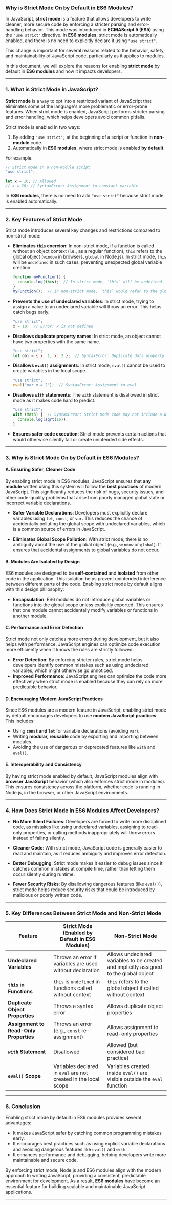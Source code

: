 ### **Why is Strict Mode On by Default in ES6 Modules?**

In JavaScript, **strict mode** is a feature that allows developers to write cleaner, more secure code by enforcing a stricter parsing and error-handling behavior. This mode was introduced in **ECMAScript 5 (ES5)** using the `"use strict"` directive. In **ES6 modules**, strict mode is automatically enabled, and there is no need to explicitly declare it using `"use strict"`. 

This change is important for several reasons related to the behavior, safety, and maintainability of JavaScript code, particularly as it applies to modules.

In this document, we will explore the reasons for enabling **strict mode** by default in **ES6 modules** and how it impacts developers.

---

### **1. What is Strict Mode in JavaScript?**

**Strict mode** is a way to opt into a restricted variant of JavaScript that eliminates some of the language's more problematic or error-prone features. When strict mode is enabled, JavaScript performs stricter parsing and error handling, which helps developers avoid common pitfalls.

Strict mode is enabled in two ways:
1. By adding `"use strict";` at the beginning of a script or function in **non-module** code.
2. Automatically in **ES6 modules**, where strict mode is enabled **by default**.

For example:
```javascript
// Strict mode in a non-module script
"use strict";

let x = 10; // Allowed
// x = 20; // SyntaxError: Assignment to constant variable
```

In **ES6 modules**, there is no need to add `"use strict"` because strict mode is enabled automatically.

---

### **2. Key Features of Strict Mode**

Strict mode introduces several key changes and restrictions compared to non-strict mode:
- **Eliminates `this` coercion**: In non-strict mode, if a function is called without an object context (i.e., as a regular function), `this` refers to the global object (`window` in browsers, `global` in Node.js). In strict mode, `this` will be `undefined` in such cases, preventing unexpected global variable creation.
  
    ```javascript
    function myFunction() {
      console.log(this);  // In strict mode, `this` will be undefined
    }
    myFunction();  // In non-strict mode, `this` would refer to the global object
    ```

- **Prevents the use of undeclared variables**: In strict mode, trying to assign a value to an undeclared variable will throw an error. This helps catch bugs early.

    ```javascript
    "use strict";
    x = 10;  // Error: x is not defined
    ```

- **Disallows duplicate property names**: In strict mode, an object cannot have two properties with the same name.

    ```javascript
    "use strict";
    let obj = { x: 1, x: 2 };  // SyntaxError: Duplicate data property in object literal
    ```

- **Disallows `eval()` assignments**: In strict mode, `eval()` cannot be used to create variables in the local scope.

    ```javascript
    "use strict";
    eval("var x = 2");  // SyntaxError: Assignment to eval
    ```

- **Disallows `with` statements**: The `with` statement is disallowed in strict mode as it makes code hard to predict.

    ```javascript
    "use strict";
    with (Math) {  // SyntaxError: Strict mode code may not include a with statement
      console.log(sqrt(16));
    }
    ```

- **Ensures safer code execution**: Strict mode prevents certain actions that would otherwise silently fail or create unintended side effects.

---

### **3. Why is Strict Mode On by Default in ES6 Modules?**

#### **A. Ensuring Safer, Cleaner Code**

By enabling strict mode in ES6 modules, JavaScript ensures that **any module** written using this system will follow the **best practices** of modern JavaScript. This significantly reduces the risk of bugs, security issues, and other code-quality problems that arise from poorly managed global state or incorrect variable declarations.

- **Safer Variable Declarations**: Developers must explicitly declare variables using `let`, `const`, or `var`. This reduces the chance of accidentally polluting the global scope with undeclared variables, which is a common source of errors in JavaScript.

- **Eliminates Global Scope Pollution**: With strict mode, there is no ambiguity about the use of the global object (e.g., `window` or `global`). It ensures that accidental assignments to global variables do not occur.

#### **B. Modules Are Isolated by Design**

ES6 modules are designed to be **self-contained** and **isolated** from other code in the application. This isolation helps prevent unintended interference between different parts of the code. Enabling strict mode by default aligns with this design philosophy:
- **Encapsulation**: ES6 modules do not introduce global variables or functions into the global scope unless explicitly exported. This ensures that one module cannot accidentally modify variables or functions in another module.

#### **C. Performance and Error Detection**

Strict mode not only catches more errors during development, but it also helps with performance. JavaScript engines can optimize code execution more efficiently when it knows the rules are strictly followed.

- **Error Detection**: By enforcing stricter rules, strict mode helps developers identify common mistakes such as using undeclared variables, which might otherwise go unnoticed.
- **Improved Performance**: JavaScript engines can optimize the code more effectively when strict mode is enabled because they can rely on more predictable behavior.

#### **D. Encouraging Modern JavaScript Practices**

Since ES6 modules are a modern feature in JavaScript, enabling strict mode by default encourages developers to use **modern JavaScript practices**. This includes:
- Using **`const` and `let`** for variable declarations (avoiding `var`).
- Writing **modular, reusable** code by exporting and importing between modules.
- Avoiding the use of dangerous or deprecated features like `with` and `eval()`.

#### **E. Interoperability and Consistency**

By having strict mode enabled by default, JavaScript modules align with **browser JavaScript** behavior (which also enforces strict mode in modules). This ensures consistency across the platform, whether code is running in Node.js, in the browser, or other JavaScript environments.

---

### **4. How Does Strict Mode in ES6 Modules Affect Developers?**

- **No More Silent Failures**: Developers are forced to write more disciplined code, as mistakes like using undeclared variables, assigning to read-only properties, or calling methods inappropriately will throw errors instead of failing silently.
  
- **Cleaner Code**: With strict mode, JavaScript code is generally easier to read and maintain, as it reduces ambiguity and improves error detection.

- **Better Debugging**: Strict mode makes it easier to debug issues since it catches common mistakes at compile time, rather than letting them occur silently during runtime.

- **Fewer Security Risks**: By disallowing dangerous features (like `eval()`), strict mode helps reduce security risks that could be introduced by malicious or poorly written code.

---

### **5. Key Differences Between Strict Mode and Non-Strict Mode**

| **Feature**                            | **Strict Mode (Enabled by Default in ES6 Modules)**        | **Non-Strict Mode**                                      |
|----------------------------------------|----------------------------------------------------------|---------------------------------------------------------|
| **Undeclared Variables**               | Throws an error if variables are used without declaration | Allows undeclared variables to be created and implicitly assigned to the global object |
| **`this` in Functions**                | `this` is `undefined` in functions called without context | `this` refers to the global object if called without context |
| **Duplicate Object Properties**        | Throws a syntax error                                     | Allows duplicate object properties                       |
| **Assignment to Read-Only Properties** | Throws an error (e.g., `const` re-assignment)             | Allows assignment to read-only properties               |
| **`with` Statement**                   | Disallowed                                               | Allowed (but considered bad practice)                   |
| **`eval()` Scope**                     | Variables declared in `eval` are not created in the local scope | Variables created inside `eval()` are visible outside the `eval` function |

---

### **6. Conclusion**

Enabling strict mode by default in ES6 modules provides several advantages:
- It makes JavaScript safer by catching common programming mistakes early.
- It encourages best practices such as using explicit variable declarations and avoiding dangerous features like `eval()` and `with`.
- It enhances performance and debugging, helping developers write more maintainable and secure code.

By enforcing strict mode, Node.js and ES6 modules align with the modern approach to writing JavaScript, providing a consistent, predictable environment for development. As a result, **ES6 modules** have become an essential feature for building scalable and maintainable JavaScript applications.

---
